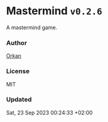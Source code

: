 # Mastermind `v0.2.6`

A mastermind game.

### Author

[Orkan](https://github.com/orkan)

### License

MIT

### Updated

Sat, 23 Sep 2023 00:24:33 +02:00
